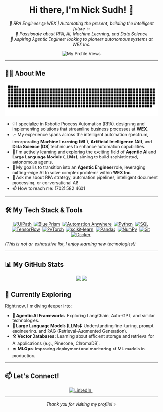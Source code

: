 <div align="center">

# Hi there, I'm Nick Sudh! 👋

<p align="center">
  <em>🤖 RPA Engineer @ WEX | Automating the present, building the intelligent future ✨</em><br/>
  <em>🧠 Passionate about RPA, AI, Machine Learning, and Data Science</em> <br/>
  <em>🚀 Aspiring Agentic Engineer looking to pioneer autonomous systems at WEX Inc.</em>
</p>

<!-- Optional: Add a Profile Views Counter -->
<img src="https://komarev.com/ghpvc/?username=psatyawan-wexinc&label=Profile%20Views&color=0e75b6&style=flat" alt="My Profile Views"/>

</div>

---

## 👨‍💻 About Me

<picture>
  <source media="(prefers-color-scheme: dark)" srcset="https://raw.githubusercontent.com/platane/snk/output/github-contribution-grid-snake-dark.svg">
  <source media="(prefers-color-scheme: light)" srcset="https://raw.githubusercontent.com/platane/snk/output/github-contribution-grid-snake.svg">
  <img alt="github contribution grid snake animation" src="https://raw.githubusercontent.com/platane/snk/output/github-contribution-grid-snake.svg">
</picture>
<!-- ^^^ This dynamic snake animation shows your GitHub contribution activity! Needs no setup beyond pasting. -->

*   💡 I specialize in Robotic Process Automation (RPA), designing and implementing solutions that streamline business processes at **WEX**.
*   📈 My experience spans across the intelligent automation spectrum, incorporating **Machine Learning (ML)**, **Artificial Intelligence (AI)**, and **Data Science (DS)** techniques to enhance automation capabilities.
*   🌱 I'm actively learning and exploring the exciting field of **Agentic AI** and **Large Language Models (LLMs)**, aiming to build sophisticated, autonomous agents.
*   🎯 My goal is to transition into an **Agentic Engineer** role, leveraging cutting-edge AI to solve complex problems within **WEX Inc**.
*   💬 Ask me about RPA strategy, automation pipelines, intelligent document processing, or conversational AI!
*   📫 How to reach me: (702) 582 4601

---

## 🛠️ My Tech Stack & Tools

<p align="center">
  <!-- RPA Tools -->
  <a href="#" title="UiPath"><img src="https://img.shields.io/badge/UiPath-Platform?style=for-the-badge&logo=uipath&logoColor=white&color=0044a6" alt="UiPath"></a> 
  <a href="#" title="Blue Prism"><img src="https://img.shields.io/badge/Blue_Prism-Connected_RPA?style=for-the-badge&logo=blueprism&logoColor=white&color=0070ba" alt="Blue Prism"></a>  <!-- Replace # with links if desired -->
  <a href="#" title="Automation Anywhere"><img src="https://img.shields.io/badge/Automation_Anywhere-Go_Be_Great?style=for-the-badge&logo=automationanywhere&logoColor=white&color=D41318" alt="Automation Anywhere"></a>  
  <!-- Programming / Scripting -->
  <a href="#" title="Python"><img src="https://img.shields.io/badge/Python-3776AB?style=for-the-badge&logo=python&logoColor=white" alt="Python"></a> 
  <a href="#" title="SQL"><img src="https://img.shields.io/badge/SQL-Database?style=for-the-badge&logo=postgresql&logoColor=white&color=4169E1" alt="SQL"></a>  <!-- You can use specific SQL logos like postgresql, mysql, etc. -->
  <!-- AI/ML/DS -->
  <a href="#" title="TensorFlow"><img src="https://img.shields.io/badge/TensorFlow-%23FF6F00.svg?style=for-the-badge&logo=TensorFlow&logoColor=white" alt="TensorFlow"></a> 
  <a href="#" title="PyTorch"><img src="https://img.shields.io/badge/PyTorch-%23EE4C2C.svg?style=for-the-badge&logo=PyTorch&logoColor=white" alt="PyTorch"></a> 
  <a href="#" title="scikit-learn"><img src="https://img.shields.io/badge/scikit--learn-%23F7931E.svg?style=for-the-badge&logo=scikit-learn&logoColor=white" alt="scikit-learn"></a> 
  <a href="#" title="Pandas"><img src="https://img.shields.io/badge/pandas-%23150458.svg?style=for-the-badge&logo=pandas&logoColor=white" alt="Pandas"></a> 
  <a href="#" title="NumPy"><img src="https://img.shields.io/badge/numpy-%23013243.svg?style=for-the-badge&logo=numpy&logoColor=white" alt="NumPy"></a> 
  <!-- Cloud / Other -->
  <a href="#" title="Git"><img src="https://img.shields.io/badge/git-%23F05033.svg?style=for-the-badge&logo=git&logoColor=white" alt="Git"></a> 
  <a href="#" title="Docker"><img src="https://img.shields.io/badge/docker-%230db7ed.svg?style=for-the-badge&logo=docker&logoColor=white" alt="Docker"></a> 
  <!-- Add or remove badges based on your specific skills! Use Shields.io or Simple Icons -->
</p>

*(This is not an exhaustive list, I enjoy learning new technologies!)*

---

## 📊 My GitHub Stats

<p align="center">
  <img height="180em" src="https://github-readme-stats.vercel.app/api?username=psatyawan-wexinc&show_icons=true&theme=radical&include_all_commits=true&count_private=true"/> 
  <!-- theme options: dark, radical, merko, gruvbox, tokyonight, onedark, cobalt, synthwave, highcontrast, dracula ... -->
  <img height="180em" src="https://github-readme-stats.vercel.app/api/top-langs/?username=psatyawan-wexinc&layout=compact&langs_count=8&theme=radical"/>
  <!-- Adjust langs_count, theme, layout (compact, normal) -->
</p>

## 🌱 Currently Exploring

Right now, I'm diving deeper into:

*   🤖 **Agentic AI Frameworks:** Exploring LangChain, Auto-GPT, and similar technologies.
*   🧠 **Large Language Models (LLMs):** Understanding fine-tuning, prompt engineering, and RAG (Retrieval-Augmented Generation).
*   🛠️ **Vector Databases:** Learning about efficient storage and retrieval for AI applications (e.g., Pinecone, ChromaDB).
*   ☁️ **MLOps:** Improving deployment and monitoring of ML models in production.

---

## 📫 Let's Connect!

<p align="center">
  <a href="https://www.linkedin.com/in/nicksudh/" target="_blank">
    <img src="https://img.shields.io/badge/LinkedIn-%230077B5.svg?style=for-the-badge&logo=linkedin&logoColor=white" alt="LinkedIn">
  </a> 
  <!-- Add other relevant links -->
  <!-- Example for Twitter: 
  <a href="[Your Twitter URL]" target="_blank">
    <img src="https://img.shields.io/badge/Twitter-%231DA1F2.svg?style=for-the-badge&logo=twitter&logoColor=white" alt="Twitter">
  </a>  
  -->
  <!-- Example for Personal Website/Blog:
  <a href="[Your Website URL]" target="_blank">
    <img src="https://img.shields.io/badge/Website-YourChoice.svg?style=for-the-badge&logo=yourfavicon&logoColor=white" alt="Website"> 
    <!-- Replace YourChoice.svg / yourfavicon -->
  </a>
</p>

<div align="center">

---
*Thank you for visiting my profile!*
✨

</div>
